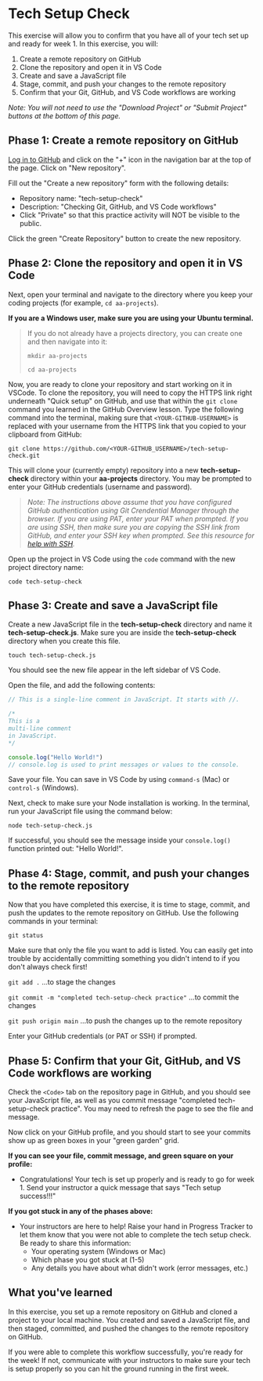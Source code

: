 # Tech Setup Check

This exercise will allow you to confirm that you have all of your tech set up
and ready for week 1. In this exercise, you will:

1. Create a remote repository on GitHub
2. Clone the repository and open it in VS Code
3. Create and save a JavaScript file
4. Stage, commit, and push your changes to the remote repository
5. Confirm that your Git, GitHub, and VS Code workflows are working

_Note: You will not need to use the "Download Project" or "Submit Project"
buttons at the bottom of this page._

## Phase 1: Create a remote repository on GitHub

[Log in to GitHub] and click on the "+" icon in the navigation bar at the top of
the page. Click on "New repository".

Fill out the "Create a new repository" form with the following details:

- Repository name: "tech-setup-check"
- Description: "Checking Git, GitHub, and VS Code workflows"
- Click "Private" so that this practice activity will NOT be visible to the
  public.

Click the green "Create Repository" button to create the new repository.


## Phase 2: Clone the repository and open it in VS Code

Next, open your terminal and navigate to the directory where you keep your
coding projects (for example, `cd aa-projects`).

__If you are a Windows user, make sure you are using your Ubuntu terminal.__

> If you do not already have a projects directory, you can create one and then
> navigate into it:
>
> `mkdir aa-projects`
>
> `cd aa-projects`

Now, you are ready to clone your repository and start working on it in VSCode.
To clone the repository, you will need to copy the HTTPS link right underneath
"Quick setup" on GitHub, and use that within the `git clone` command you learned
in the GitHub Overview lesson. Type the following command into the terminal,
making sure that `<YOUR-GITHUB-USERNAME>` is replaced with your username from
the HTTPS link that you copied to your clipboard from GitHub:

`git clone https://github.com/<YOUR-GITHUB_USERNAME>/tech-setup-check.git`

This will clone your (currently empty) repository into a new __tech-setup-check__
directory within your __aa-projects__ directory. You may be prompted to enter your GitHub credentials (username and password).

> _Note: The instructions above assume that you have configured GitHub
> authentication using Git Crendential Manager through the browser. If you are
> using PAT, enter your PAT when prompted. If you are using SSH, then make sure
> you are copying the SSH link from GitHub, and enter your SSH key when
> prompted. See this resource for [help with SSH]._


Open up the project in VS Code using the `code` command with the new
project directory name:

`code tech-setup-check`

## Phase 3: Create and save a JavaScript file

Create a new JavaScript file in the __tech-setup-check__ directory and name it
__tech-setup-check.js__. Make sure you are inside the __tech-setup-check__
directory when you create this file.

`touch tech-setup-check.js`

You should see the new file appear in the left sidebar of VS Code.

Open the file, and add the following contents:

```js
// This is a single-line comment in JavaScript. It starts with //.

/*
This is a
multi-line comment
in JavaScript.
*/

console.log("Hello World!")
// console.log is used to print messages or values to the console.
```

Save your file. You can save in VS Code by using `command-s` (Mac) or
`control-s` (Windows).

Next, check to make sure your Node installation is working. In the terminal, run
your JavaScript file using the command below:

```shell
node tech-setup-check.js
```

If successful, you should see the message inside your `console.log()` function
printed out: "Hello World!".


## Phase 4: Stage, commit, and push your changes to the remote repository

Now that you have completed this exercise, it is time to stage, commit, and push
the updates to the remote repository on GitHub. Use the following commands in
your terminal:

`git status`

Make sure that only the file you want to add is listed.  You can easily get into
trouble by accidentally committing something you didn't intend to if you don't
always check first!

`git add .` ...to stage the changes

`git commit -m "completed tech-setup-check practice"` ...to commit the changes

`git push origin main` ...to push the changes up to the remote repository

Enter your GitHub credentials (or PAT or SSH) if prompted.

## Phase 5: Confirm that your Git, GitHub, and VS Code workflows are working

Check the `<Code>` tab on the repository page in GitHub, and you should see your
JavaScript file, as well as you commit message "completed tech-setup-check
practice". You may need to refresh the page to see the file and message.

Now click on your GitHub profile, and you should start to see your commits show
up as green boxes in your "green garden" grid.

__If you can see your file, commit message, and green square on your profile:__

  - Congratulations! Your tech is set up properly and is ready to go for week 1.
    Send your instructor a quick message that says "Tech setup success!!!"

__If you got stuck in any of the phases above:__

  - Your instructors are here to help! Raise your hand in Progress Tracker to
    let them know that you were not able to complete the tech setup check. Be
    ready to share this information:
    - Your operating system (Windows or Mac)
    - Which phase you got stuck at (1-5)
    - Any details you have about what didn't work (error messages, etc.)

## What you've learned

In this exercise, you set up a remote repository on GitHub and cloned a project
to your local machine. You created and saved a JavaScript file, and then staged,
committed, and pushed the changes to the remote repository on GitHub.

If you were able to complete this workflow successfully, you're ready for the
week! If not, communicate with your instructors to make sure your tech is setup
properly so you can hit the ground running in the first week.

[Log in to GitHub]: https://github.com/login
[help with SSH]: https://hackmd.io/@AgDXdHgSSPKsJIhCxlaTuA/BJtNu88fF
